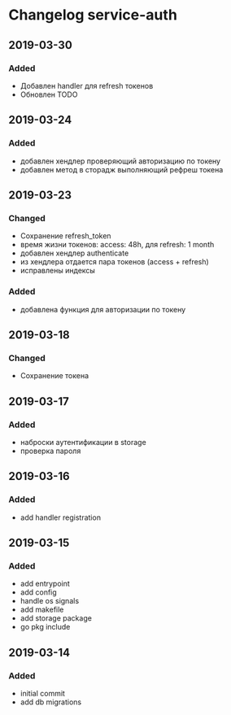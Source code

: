 # Changelog service-auth

## 2019-03-30
### Added
  - Добавлен handler для refresh токенов
  - Обновлен TODO

## 2019-03-24
### Added
  - добавлен хендлер проверяющий авторизацию по токену
  - добавлен метод в сторадж выполняющий рефреш токена

## 2019-03-23
### Changed
  - Сохранение refresh_token
  - время жизни токенов: access: 48h, для refresh: 1 month
  - добавлен хендлер authenticate
  - из хендлера отдается пара токенов (access + refresh)
  - исправлены индексы
### Added
  - добавлена функция для авторизации по токену

## 2019-03-18
### Changed
  - Сохранение токена

## 2019-03-17
### Added
  - наброски аутентификации в storage
  - проверка пароля

## 2019-03-16
### Added
  - add handler registration

## 2019-03-15
### Added
  - add entrypoint
  - add config
  - handle os signals
  - add makefile
  - add storage package
  - go pkg include

## 2019-03-14
### Added
  - initial commit
  - add db migrations
